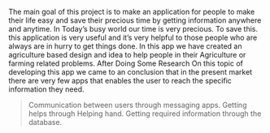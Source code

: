 The main goal of this project is to make an application for people to
make their life easy and save their precious time by getting information
anywhere and anytime.
In Today’s busy world our time is very precious. To save this. this
application is very useful and it’s very helpful to those people who are
always are in hurry to get things done.
In this app we have created an agriculture based design and idea to help
people in their Agriculture or farming related problems.
After Doing Some Research On this topic of developing this app we
came to an conclusion that in the present market there are very few apps
that enables the user to reach the specific information they need.
> Communication between users through messaging apps.
> Getting helps through Helping hand.
> Getting required information through the database.
